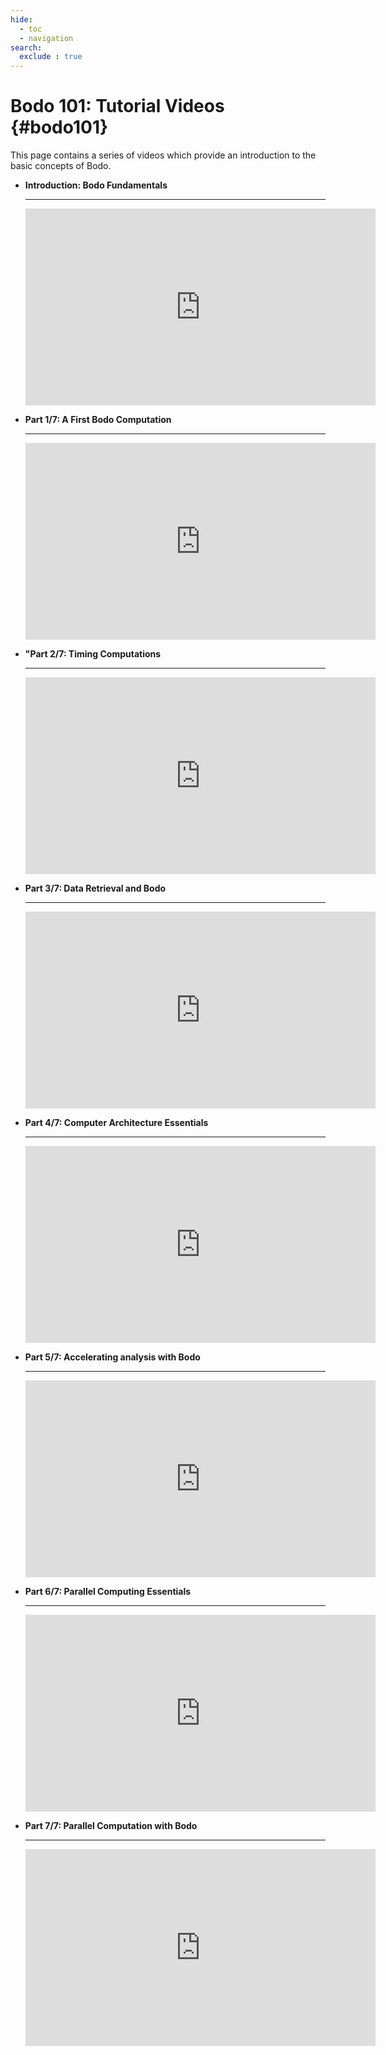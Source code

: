 ```yaml
---
hide:
  - toc
  - navigation
search:
  exclude : true
---
```


# Bodo 101: Tutorial Videos {#bodo101}

This page contains a series of videos which provide an introduction to the basic concepts of Bodo.

<div class="grid cards" markdown>

-   **Introduction: Bodo Fundamentals**

    ---

    <iframe width="560" height="315" src="https://www.youtube.com/embed/7uSDxWZSiPM" title="Introduction: Bodo Fundamentals" frameborder="0" allow="accelerometer; autoplay; clipboard-write; encrypted-media; gyroscope; picture-in-picture" allowfullscreen></iframe>

-   **Part 1/7: A First Bodo Computation**

    ---

    <iframe width="560" height="315" src="https://www.youtube.com/embed/uqdcuN3Q_xo" title="Part 1/7: A First Bodo Computation" frameborder="0" allow="accelerometer; autoplay; clipboard-write; encrypted-media; gyroscope; picture-in-picture" allowfullscreen></iframe>

-   **"Part 2/7: Timing Computations**

    ---

    <iframe width="560" height="315" src="https://www.youtube.com/embed/ujBjY0W0mqg" title="Part 2/7: Timing Computations" frameborder="0" allow="accelerometer; autoplay; clipboard-write; encrypted-media; gyroscope; picture-in-picture" allowfullscreen></iframe>

-   **Part 3/7: Data Retrieval and Bodo**

    ---

    <iframe width="560" height="315" src="https://www.youtube.com/embed/y952YNjK2oI" title="Part 3/7: Data Retrieval and Bodo" frameborder="0" allow="accelerometer; autoplay; clipboard-write; encrypted-media; gyroscope; picture-in-picture" allowfullscreen></iframe>

-   **Part 4/7: Computer Architecture Essentials**

    ---

    <iframe width="560" height="315" src="https://www.youtube.com/embed/HSyVNqhKXww" title="Part 4/7: Computer Architecture Essentials" frameborder="0" allow="accelerometer; autoplay; clipboard-write; encrypted-media; gyroscope; picture-in-picture" allowfullscreen></iframe>

-   **Part 5/7: Accelerating analysis with Bodo**

    ---

    <iframe width="560" height="315" src="https://www.youtube.com/embed/6bGB_eGw0ng" title="Part 5/7: Accelerating analysis with Bodo" frameborder="0" allow="accelerometer; autoplay; clipboard-write; encrypted-media; gyroscope; picture-in-picture" allowfullscreen></iframe>

-   **Part 6/7: Parallel Computing Essentials**

    ---

    <iframe width="560" height="315" src="https://www.youtube.com/embed/3USKsEQlyc0" title="Part 6/7: Parallel Computing Essentials" frameborder="0" allow="accelerometer; autoplay; clipboard-write; encrypted-media; gyroscope; picture-in-picture" allowfullscreen></iframe>

-   **Part 7/7: Parallel Computation with Bodo**

    ---

    <iframe width="560" height="315" src="https://www.youtube.com/embed/nsjgSD_yxyM" title="Part 7/7: Parallel Computation with Bodo" frameborder="0" allow="accelerometer; autoplay; clipboard-write; encrypted-media; gyroscope; picture-in-picture" allowfullscreen></iframe>

</div>